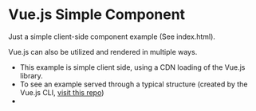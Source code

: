 # Vue.js Simple Component

<p>Just a simple client-side component example (See index.html).</p>

<p>Vue.js can also be utilized and rendered in multiple ways.</p>
<p>
<ul>
  <li>This example is simple client side, using a CDN loading of the Vue.js library.</li>
  <li>To see an example served through a typical structure (created by the Vue.js CLI,
<a href="https://github.com/nuntius-rex/vuejs-node-helloworld">
    visit this repo</a>)<li>
</ul>
</p>

